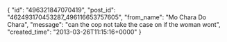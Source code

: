  {
   "id": "496321847070419",
   "post_id": "462493170453287_496116653757605",
   "from_name": "Mo Chara Do Chara",
   "message": "can the cop not take the case on if the woman wont",
   "created_time": "2013-03-26T11:15:16+0000"
 }
